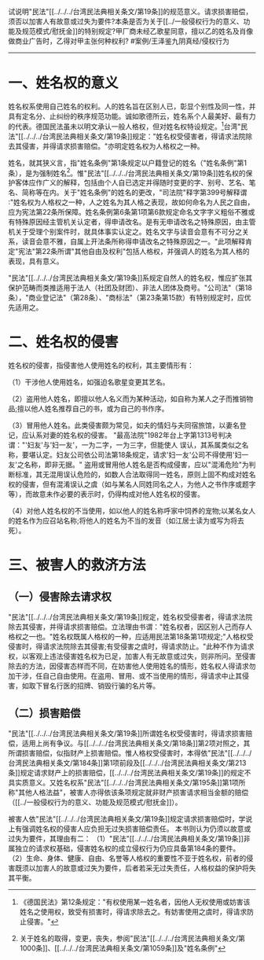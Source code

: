  试说明"民法"[[../../../台湾民法典相关条文/第19条]]的规范意义。请求损害赔偿，须否以加害人有故意或过失为要件?本条是否为关于[[../一般侵权行为的意义、功能及规范模式/慰抚金]]的特别规定?甲厂商未经乙歌星同意，擅以乙的姓名及肖像做商业广告时，乙得对甲主张何种权利? #案例/王泽鉴九阴真经/侵权行为 
 ___
 
 # 一、姓名权的意义
 
 姓名权系使用自己姓名的权利。人的姓名旨在区别人已，彰显个别性及同一性，并具有定名分、止纠纷的秩序规范功能。诚如歌德所云，姓名系个人最美好、最有力的代表。德国民法虽未以明文承认一般人格权，但对姓名权特设规定。[^1]台湾"民法"[[../../../台湾民法典相关条文/第19条]]规定："姓名权受侵害者，得请求法院除去其侵害，并得请求损害赔偿。"亦明定姓名权为人格权之一种。
 
 [^1]:《德国民法》第12条规定："有权使用某一姓名者，因他人无权使用或妨害该姓名之使用权，致受有损害时，得请求除去之。有妨害使用之虞时，得请求防止侵害。"
 
 姓名，就其狭义言，指"姓名条例"第1条规定以户籍登记的姓名（"姓名条例"第1条），是为强制姓名[^2]。惟"民法"[[../../../台湾民法典相关条文/第19条]]姓名权的保护客体应作广义的解释，包括由个人自已选定并得随时变更的字、别号、艺名、笔名、简称等在内。关于"姓名条例"的姓名的更改，"司法院"释字第399号解释谓∶"姓名权为人格权之一种，人之姓名为其人格之表现，故如何命名为人民之自由，应为宪法第22条所保障。姓名条例第6条第1项第6款规定命名文字字义粗俗不雅或有特殊原因经主管机关认定者，得申请改名。是有无申请改名之特殊原因，由主管机关于受理个别案件时，就具体事实认定之。姓名文字与读音会意有不可分之关系，读音会意不雅，自属上开法条所称得申请改名之特殊原因之一。"此项解释肯定"宪法"第22条所谓"其他自由及权利"包括人格权，并强调人的姓名为其人格的表现，具有意义。
 
 [^2]:关于姓名的取得，变更，丧失，参阅"民法"[[../../../台湾民法典相关条文/第1000条]]、[[../../../台湾民法典相关条文/第1059条]]及"姓名条例"
 
   "民法"[[../../../台湾民法典相关条文/第19条]]系规定自然人的姓名权，惟应扩张其保护范畴而类推适用于法人（社团及财团）、非法人团体及商号。"公司法"（第18条），"商业登记法"（第28条）、"商标法"（第23条第15款）有特别规定时，应优先适用之。

# 二、姓名权的侵害

姓名权的侵害，指侵害他人使用姓名的权利，其主要情形有：

（1）干涉他人使用姓名，如强迫名歌星变更其艺名。

（2）盗用他人姓名，即擅以他人名义而为某种活动，如自称为某人之子而推销物品;擅以他人姓名推荐自己的书，或为自己的书作序。

（3）冒用他人姓名。此类侵害颇为常见，如夫的情妇与夫同宿旅馆，以妻名登记，应认系对妻的姓名权的侵害。
"最高法院"1982年台上字第1313号判决谓："'妇友'与'妇一友'，一为二字，一为三字，但能使人
误认，其系属类似之名称，要堪认定。妇友公司依公司法第18条规定，请求'妇一友'公司不得使用'妇一友'之名称，即非无据。"
盗用或冒用他人姓名是否构成侵害，应以"混淆危险"为判断标准，其无混用误认危险的，如数人合法取得同一姓名，原则上固不构成对姓名权的侵害，但有混淆误认之虞（如与某名人同姓同名之人，为他人之书作序或题字等），而故意未作必要的表示时，仍得构成对他人姓名权的侵害。

（4）对他人姓名权的不当使用，如以他人的姓名称呼家中饲养的宠物;以某名女人的姓名作为应召站名称;将他人的姓名为不当的发音（如江居士读为或写为将去死）。

# 三、被害人的救济方法

## （一）侵害除去请求权

"民法"[[../../../台湾民法典相关条文/第19条]]规定，姓名权受侵害者，得请求法院除去其侵害，并得请求损害赔偿。立法理由书谓："姓名权者，因区别人己而存人格权之一也。"姓名权既属人格权的一种，应适用民法第18条第1项规定;"人格权受侵害时，得请求法院除去其侵害;有受侵害之虞时，得请求防止。"此种不作为请求权，以客观上违法侵害姓名权为已足，加害人有无故意或过失，则非所问。至侵害除去的方法，因侵害态样而不同，在妨害他人使用姓名的情形，姓名权人得请求勿加干涉，任自己自由使用。在盗用、冒用、或不当使用的情形，得请求中止其侵害，如取下冒名行医的招牌、销毁行骗的名片等。

## （二）损害赔偿

"民法"[[../../../台湾民法典相关条文/第19条]]所谓姓名权受侵害时，得请求损害赔偿，适用上尚有争议。与[[../../../台湾民法典相关条文/第18条]]第2项对照之，其所谓损害赔偿，似指财产上损害赔偿。惟人格权受侵害时，本得依"民法"[[../../../台湾民法典相关条文/第184条]]第1项前段及[[../../../台湾民法典相关条文/第213条]]规定请求财产上的损害赔偿，[[../../../台湾民法典相关条文/第19条]]的规定不具实质意义。又姓名权系"民法"[[../../../台湾民法典相关条文/第195条]]第1项所称"其他人格法益"，被害人亦得依该条项规定就非财产损害请求相当金额的赔偿（[[../一般侵权行为的意义、功能及规范模式/慰抚金]]）。

被害人依"民法"[[../../../台湾民法典相关条文/第19条]]规定请求损害赔偿时，学说上有强调姓名权的侵害人应负担无过失损害赔偿责任。
本书则认为仍须以故意或过失为要件，其理由有二：
（1）"民法"[[../../../台湾民法典相关条文/第19条]]非属独立的请求权基础，侵害姓名权的成立侵权行为仍应具备第184条的要件。
（2）生命、身体、健康、自由、名誉等人格权的重要性不亚于姓名权，前者的侵害既须以加害人的故意或过失为要件，后者若采无过失责任，人格权益的保护将失其平衡。